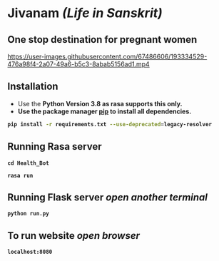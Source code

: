 # Jivanam _(Life in Sanskrit)_
## One stop destination for pregnant women
https://user-images.githubusercontent.com/67486606/193334529-476a98f4-2a07-49a6-b5c3-8abab5156ad1.mp4




## Installation

* Use the <b>Python Version 3.8<b/> as rasa supports this only.<br/>
* Use the package manager [pip](https://pip.pypa.io/en/stable/) to install all dependencies.

```bash
pip install -r requirements.txt --use-deprecated=legacy-resolver
```


## Running Rasa server
```
cd Health_Bot
```
```
rasa run 
```

## Running Flask server  _open another terminal_
```
python run.py
```
## To run website  _open browser_
```
localhost:8080
```